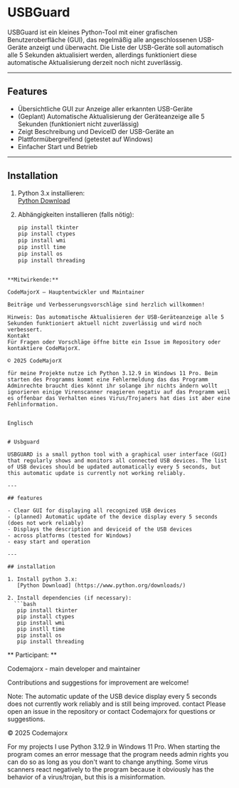 # USBGuard

USBGuard ist ein kleines Python-Tool mit einer grafischen Benutzeroberfläche (GUI), das regelmäßig alle angeschlossenen USB-Geräte anzeigt und überwacht. Die Liste der USB-Geräte soll automatisch alle 5 Sekunden aktualisiert werden, allerdings funktioniert diese automatische Aktualisierung derzeit noch nicht zuverlässig.

---

## Features

- Übersichtliche GUI zur Anzeige aller erkannten USB-Geräte  
- (Geplant) Automatische Aktualisierung der Geräteanzeige alle 5 Sekunden (funktioniert nicht zuverlässig)  
- Zeigt Beschreibung und DeviceID der USB-Geräte an  
- Plattformübergreifend (getestet auf Windows)  
- Einfacher Start und Betrieb  

---

## Installation

1. Python 3.x installieren:  
   [Python Download](https://www.python.org/downloads/)

2. Abhängigkeiten installieren (falls nötig):  
   ```bash
   pip install tkinter 
   pip install ctypes
   pip install wmi
   pip instll time
   pip install os
   pip install threading
```

**Mitwirkende:**

CodeMajorX – Hauptentwickler und Maintainer

Beiträge und Verbesserungsvorschläge sind herzlich willkommen!

Hinweis: Das automatische Aktualisieren der USB-Geräteanzeige alle 5 Sekunden funktioniert aktuell nicht zuverlässig und wird noch verbessert.
Kontakt
Für Fragen oder Vorschläge öffne bitte ein Issue im Repository oder kontaktiere CodeMajorX.

© 2025 CodeMajorX

für meine Projekte nutze ich Python 3.12.9 in Windows 11 Pro. Beim starten des Programms kommt eine Fehlermeldung das das Programm Adminrechte braucht dies könnt ihr solange ihr nichts ändern wollt ignorieren einige Virenscanner reagieren negativ auf das Programm weil es offenbar das Verhalten eines Virus/Trojaners hat dies ist aber eine Fehlinformation.


Englisch


# Usbguard

USBGUARD is a small python tool with a graphical user interface (GUI) that regularly shows and monitors all connected USB devices. The list of USB devices should be updated automatically every 5 seconds, but this automatic update is currently not working reliably.

---

## features

- Clear GUI for displaying all recognized USB devices  
- (planned) Automatic update of the device display every 5 seconds (does not work reliably)  
- Displays the description and deviceid of the USB devices  
- across platforms (tested for Windows)  
- easy start and operation  

---

## installation

1. Install python 3.x:  
   [Python Download] (https://www.python.org/downloads/)

2. Install dependencies (if necessary):  
  ```bash
   pip install tkinter 
   pip install ctypes
   pip install wmi
   pip instll time
   pip install os
   pip install threading
```

** Participant: **

Codemajorx - main developer and maintainer

Contributions and suggestions for improvement are welcome!

Note: The automatic update of the USB device display every 5 seconds does not currently work reliably and is still being improved.
contact
Please open an issue in the repository or contact Codemajorx for questions or suggestions.

© 2025 Codemajorx

For my projects I use Python 3.12.9 in Windows 11 Pro. When starting the program comes an error message that the program needs admin rights you can do so as long as you don't want to change anything. Some virus scanners react negatively to the program because it obviously has the behavior of a virus/trojan, but this is a misinformation.
